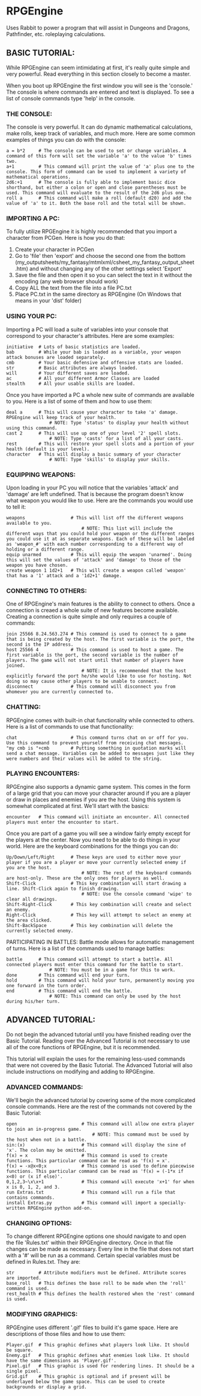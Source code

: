 RPGEngine
=========

Uses Rabbit to power a program that will assist in Dungeons and Dragons, Pathfinder, etc. roleplaying calculations.

BASIC TUTORIAL:
---------------------------------------------------------------------------------------------------------------------------------------------------------------------------------------------------------------------------------------------------------------------------------------------------------------------------

While RPGEngine can seem intimidating at first, it's really quite simple and very powerful. Read everything in this section closely to become a master.

When you boot up RPGEngine the first window you will see is the 'console.' The console is where commands are entered and text is displayed. To see a list of console commands type 'help' in the console.

### THE CONSOLE:
The console is very powerful. It can do dynamic mathematical calculations, make rolls, keep track of variables, and much more. Here are some common examples of things you can do with the console:
```
a = b*2		# The console can be used to set or change variables. A command of this form will set the variable 'a' to the value 'b' times two.
a+1			# This command will print the value of 'a' plus one to the console. This form of command can be used to implement a variety of mathematical operations.
2d6:+1		# The console is fully able to implement basic dice shorthand, but either a colon or open and close parentheses must be used. This command will evaluate to the result of the 2d6 plus one.
roll a		# This command will make a roll (default d20) and add the value of 'a' to it. Both the base roll and the total will be shown.
```

### IMPORTING A PC:
To fully utilize RPGEngine it is highly recommended that you import a character from PCGen. Here is how you do that:

1. Create your character in PCGen
2. Go to 'file' then 'export' and choose the second one from the bottom (my\_outputsheets/my\_fantasy/mtmlxml/csheet\_my\_fantasy\_output\_sheet.htm) and without changing any of the other settings select 'Export'
3. Save the file and then open it so you can select the text in it without the encoding (any web browser should work)
4. Copy ALL the text from the file into a file PC.txt
5. Place PC.txt in the same directory as RPGEngine (On Windows that means in your 'dist' folder)

### USING YOUR PC:
Importing a PC will load a suite of variables into your console that correspond to your character's attributes. Here are some examples:
```
initiative	# Lots of basic statistics are loaded.
bab			# While your bab is loaded as a variable, your weapon attack bonuses are loaded separately.
cmb			# Your basic defensive and offensive stats are loaded.
str			# Basic attributes are always loaded.
will		# Your different saves are loaded.
ac			# All your different Armor Classes are loaded
stealth		# All your usable skills are loaded.
```

Once you have imported a PC a whole new suite of commands are available to you. Here is a list of some of them and how to use them:
```
deal a		# This will cause your character to take 'a' damage. RPGEngine will keep track of your health.
				# NOTE: Type 'status' to display your health without using this command.
cast 2		# This will use up one of your level '2' spell slots.
				# NOTE: Type 'casts' for a list of all your casts.
rest		# This will restore your spell slots and a portion of your health (default is your level).
character	# This will display a basic summary of your character
				# NOTE: Type 'skills' to display your skills.
```

### EQUIPPING WEAPONS:
Upon loading in your PC you will notice that the variables 'attack' and 'damage' are left undefined. That is because the program doesn't know what weapon you would like to use. Here are the commands you would use to tell it:
```
weapons					# This will list off the different weapons available to you.
							# NOTE: This list will include the different ways that you could hold your weapon or the different ranges you could use it at as separate weapons. Each of these will be labeled as 'weapon_#' with each number corresponding to a different way of holding or a different range.
equip unarmed			# This will equip the weapon 'unarmed'. Doing this will set the values of 'attack' and 'damage' to those of the weapon you have chosen.
create weapon 1 1d2+1	# This will create a weapon called 'weapon' that has a '1' attack and a '1d2+1' damage.
```

### CONNECTING TO OTHERS:
One of RPGEngine's main features is the ability to connect to others. Once a connection is creaed a whole suite of new features become available. Creating a connection is quite simple and only requires a couple of commands:
```
join 25566 8.24.563.274	# This command is used to connect to a game that is being created by the host. The first variable is the port, the second is the IP address.
host 25566 4			# This command is used to host a game. The first variable is the port, the second variable is the number of players. The game will not start until that number of players have joined.
							# NOTE: It is recommended that the host explicitly forward the port he/she would like to use for hosting. Not doing so may cause other players to be unable to connect.
disconnect				# This command will disconnect you from whomever you are currently connected to.
```

### CHATTING:
RPGEngine comes with built-in chat functionality while connected to others. Here is a list of commands to use that functionality:
```
chat					# This command turns chat on or off for you. Use this command to prevent yourself from receiving chat messages.
"my cmb is "+cmb		# Putting something in quotation marks will send a chat message. Variables can be added to messages just like they were numbers and their values will be added to the string.
```

### PLAYING ENCOUNTERS:
RPGEngine also supports a dynamic game system. This comes in the form of a large grid that you can move your character around if you are a player or draw in places and enemies if you are the host. Using this system is somewhat complicated at first. We'll start with the basics:
```
encounter	# This command will initiate an encounter. All connected players must enter the encounter to start.
```

Once you are part of a game you will see a window fairly empty except for the players at the center. Now you need to be able to do things in your world. Here are the keyboard combinations for the things you can do:
```
Up/Down/Left/Right		# These keys are used to either move your player if you are a player or move your currently selected enemy if you are the host.
							# NOTE: The rest of the keyboard commands are host-only. These are the only ones for players as well.
Shift-Click				# This key combination will start drawing a line. Shift-Click again to finish drawing.
							# NOTE: Use the console command 'wipe' to clear all drawings.
Shift-Right-Click		# This key combination will create and select an enemy.
Right-Click				# This key will attempt to select an enemy at the area clicked.
Shift-BackSpace			# This key combination will delete the currently selected enemy.
```

PARTICIPATING IN BATTLES:
Battle mode allows for automatic management of turns. Here is a list of the commands used to manage battles:
```
battle		# This command will attempt to start a battle. All connected players must enter this command for the battle to start.
				# NOTE: You must be in a game for this to work.
done		# This command will end your turn.
hold		# This command will hold your turn, permanently moving you one forward in the turn order.
end			# This command will end the battle.
				# NOTE: This command can only be used by the host during his/her turn.
```

ADVANCED TUTORIAL:
---------------------------------------------------------------------------------------------------------------------------------------------------------------------------------------------------------------------------------------------------------------------------------------------------------------------------

Do not begin the advanced tutorial until you have finished reading over the Basic Tutorial. Reading over the Advanced Tutorial is not necessary to use all of the core functions of RPGEngine, but it is recommended.

This tutorial will explain the uses for the remaining less-used commands that were not covered by the Basic Tutorial. The Advanced Tutorial will also include instructions on modifying and adding to RPGEngine.

### ADVANCED COMMANDS:
We'll begin the advanced tutorial by covering some of the more complicated console commands. Here are the rest of the commands not covered by the Basic Tutorial:
```
open						# This command will allow one extra player to join an in-progress game.
								# NOTE: This command must be used by the host when not in a battle.
sin:(x)						# This command will display the sine of 'x'. The colon may be omitted.
f(x) = x					# This command is used to create functions. This particular command can be read as 'f(x) = x'.
f(x) = -x@x<0;x				# This command is used to define piecewise functions. This particular command can be read as 'f(x) = (-1*x if x<0) or (x if else)'.
0,1,2,3~\x\x+1				# This command will execute 'x+1' for when x is 0, 1, 2, and 3.
run Extras.txt				# This command will run a file that contains commands.
install Extras.py			# This command will import a specially-written RPGEngine python add-on.
```

### CHANGING OPTIONS:
To change different RPGEngine options one should navigate to and open the file 'Rules.txt' within their RPGEngine directory. Once in that file changes can be made as necessary. Every line in the file that does not start with a '#' will be run as a command. Certain special variables must be defined in Rules.txt. They are:
```
str			# Attribute modifiers must be defined. Attribute scores are imported.
base_roll	# This defines the base roll to be made when the 'roll' command is used.
rest_health	# This defines the health restored when the 'rest' command is used.
```

### MODIFYING GRAPHICS:
RPGEngine uses different '.gif' files to build it's game space. Here are descriptions of those files and how to use them:
```
Player.gif	# This graphic defines what players look like. It should be square.
Enemy.gif	# This graphic defines what enemies look like. It should have the same dimensions as 'Player.gif'.
Pixel.gif	# This graphic is used for rendering lines. It should be a single pixel.
Grid.gif	# This graphic is optional and if present will be underlayed below the game space. This can be used to create backgrounds or display a grid.
```
